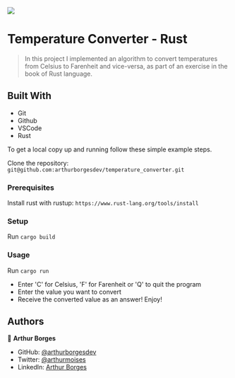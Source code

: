 ![](https://img.shields.io/badge/Tutorials%20And%20Experiments-blue)

# Temperature Converter - Rust

> In this project I implemented an algorithm to convert temperatures from Celsius to Farenheit and vice-versa, as part of an exercise in the book of Rust language. 


## Built With

- Git
- Github
- VSCode
- Rust

To get a local copy up and running follow these simple example steps.

Clone the repository: `git@github.com:arthurborgesdev/temperature_converter.git`

### Prerequisites

Install rust with rustup: `https://www.rust-lang.org/tools/install`

### Setup

Run `cargo build`

### Usage

Run `cargo run`

- Enter 'C' for Celsius, 'F' for Farenheit or 'Q' to quit the program
- Enter the value you want to convert
- Receive the converted value as an answer! Enjoy!


## Authors

👤 **Arthur Borges**

- GitHub: [@arthurborgesdev](https://github.com/arthurborgesdev)
- Twitter: [@arthurmoises](https://twitter.com/arthurmoises)
- LinkedIn: [Arthur Borges](https://linkedin.com/in/arthurmoises)
